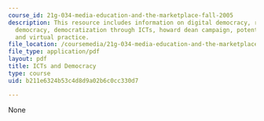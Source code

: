 ```yaml
---
course_id: 21g-034-media-education-and-the-marketplace-fall-2005
description: This resource includes information on digital democracy, representative
  democracy, democratization through ICTs, howard dean campaign, potential problems,
  and virtual practice.
file_location: /coursemedia/21g-034-media-education-and-the-marketplace-fall-2005/b211e6324b53c4d8d9a02b6c0cc330d7_MIT21G_034F05_ictanddemocr.pdf
file_type: application/pdf
layout: pdf
title: ICTs and Democracy
type: course
uid: b211e6324b53c4d8d9a02b6c0cc330d7

---
```

None